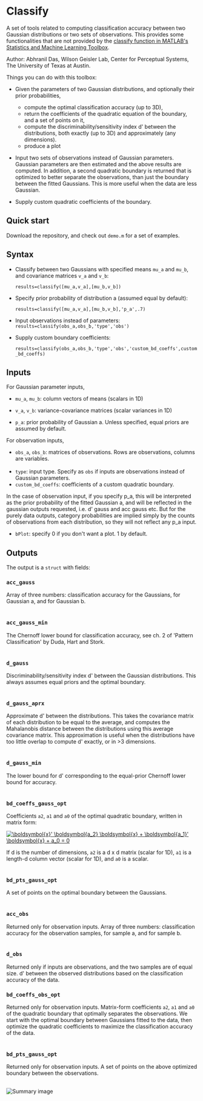 # Classify
A set of tools related to computing classification accuracy between two Gaussian distributions or two sets of observations. This provides some functionalities that are not provided by the [classify function in MATLAB's Statistics and Machine Learning Toolbox](https://www.mathworks.com/help/stats/classify.html).

Author: Abhranil Das, Wilson Geisler Lab, Center for Perceptual Systems, The University of Texas at Austin.

Things you can do with this toolbox:

* Given the parameters of two Gaussian distributions, and optionally their prior probabilities,
  * compute the optimal classification accuracy (up to 3D),
  * return the coefficients of the quadratic equation of the boundary, and a set of points on it,
  * compute the discriminability/sensitivity index d' between the distributions, both exactly (up to 3D) and approximately (any dimensions).
  * produce a plot

* Input two sets of observations instead of Gaussian parameters. Gaussian parameters are then estimated and the above results are computed. In addition, a second quadratic boundary is returned that is optimized to better separate the observations, than just the boundary between the fitted Gaussians. This is more useful when the data are less Gaussian.

* Supply custom quadratic coefficients of the boundary.

## Quick start
Download the repository, and check out `demo.m` for a set of examples.

## Syntax
* Classify between two Gaussians with specified means `mu_a` and `mu_b`, and covariance matrices `v_a` and `v_b`:

  `results=classify([mu_a,v_a],[mu_b,v_b])`  

* Specify prior probability of distribution a (assumed equal by default):

  `results=classify([mu_a,v_a],[mu_b,v_b],'p_a',.7)`  

* Input observations instead of parameters:
  `results=classify(obs_a,obs_b,'type','obs')`
  
* Supply custom boundary coefficients:
  
  `results=classify(obs_a,obs_b,'type','obs','custom_bd_coeffs',custom_bd_coeffs)`

## Inputs
For Gaussian parameter inputs,
* `mu_a`, `mu_b`: column vectors of means (scalars in 1D)
* `v_a`, `v_b`: variance-covariance matrices (scalar variances in 1D)

 

* `p_a`: prior probability of Gaussian a. Unless specified, equal priors are assumed by default.

For observation inputs,
* `obs_a`, `obs_b`: matrices of observations. Rows are observations, columns are variables.
<br><br/>
* `type`: input type. Specify as `obs` if inputs are observations instead of Gaussian parameters. 
* `custom_bd_coeffs`: coefficients of a custom quadratic boundary.


In the case of observation input, if you specify p_a, this will be interpreted as the prior probability of the fitted Gaussian a, and will be reflected in the gaussian outputs requested, i.e. d' gauss and acc gauss etc. But for the purely data outputs, category probabilities are implied simply by the counts of observations from each distribution, so they will not reflect any p_a input.

* `bPlot`: specify 0 if you don't want a plot. 1 by default.

## Outputs
The output is a `struct` with fields:

### `acc_gauss`
Array of three numbers: classification accuracy for the Gaussians, for Gaussian a, and for Gaussian b.
<br><br/>
### `acc_gauss_min`
The Chernoff lower bound for classification accuracy, see ch. 2 of 'Pattern Classification' by Duda, Hart and Stork.
<br><br/>
### `d_gauss`
Discriminability/sensitivity index d' between the Gaussian distributions. This always assumes equal priors and the optimal boundary.
<br><br/>
### `d_gauss_aprx`
Approximate d' between the distributions. This takes the covariance matrix of each distribution to be equal to the average, and computes the Mahalanobis distance between the distributions using this average covariance matrix. This approximation is useful when the distributions have too little overlap to compute d' exactly, or in >3 dimensions.
<br><br/>
### `d_gauss_min`
The lower bound for d' corresponding to the equal-prior Chernoff lower bound for accuracy.
<br><br/>
### `bd_coeffs_gauss_opt`
Coefficients `a2`, `a1` and `a0` of the optimal quadratic boundary, written in matrix form:

<a href="https://www.codecogs.com/eqnedit.php?latex=\boldsymbol{x}'&space;\boldsymbol{a_2}&space;\boldsymbol{x}&space;&plus;&space;\boldsymbol{a_1}'&space;\boldsymbol{x}&space;&plus;&space;a_0&space;=&space;0" target="_blank"><img src="https://latex.codecogs.com/gif.latex?\boldsymbol{x}'&space;\boldsymbol{a_2}&space;\boldsymbol{x}&space;&plus;&space;\boldsymbol{a_1}'&space;\boldsymbol{x}&space;&plus;&space;a_0&space;=&space;0" title="\boldsymbol{x}' \boldsymbol{a_2} \boldsymbol{x} + \boldsymbol{a_1}' \boldsymbol{x} + a_0 = 0" /></a>

If d is the number of dimensions, `a2` is a d x d matrix (scalar for 1D), `a1` is a length-d column vector (scalar for 1D), and `a0` is a scalar.
<br><br/>
### `bd_pts_gauss_opt`
A set of points on the optimal boundary between the Gaussians.
<br><br/>
### `acc_obs`
Returned only for observation inputs. Array of three numbers: classification accuracy for the observation samples, for sample a, and for sample b.
<br><br/>
### `d_obs`
Returned only if inputs are observations, and the two samples are of equal size. d' between the observed distributions based on the classification accuracy of the data.
### `bd_coeffs_obs_opt`
Returned only for observation inputs. Matrix-form coefficients `a2`, `a1` and `a0` of the quadratic boundary that optimally separates the observations. We start with the optimal boundary between Gaussians fitted to the data, then optimize the quadratic coefficients to maximize the classification accuracy of the data.
<br><br/>
### `bd_pts_gauss_opt`
Returned only for observation inputs. A set of points on the above optimized boundary between the observations.
<br><br/>

 ![Summary image](https://github.com/abhranildas/classify/blob/master/summary_image.png)
